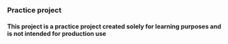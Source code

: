 ### Practice project
#### This project is a practice project created solely for learning purposes and is not intended for production use
